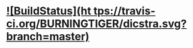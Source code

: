 # [![BuildStatus](ht tps://travis-ci.org/BURNINGTIGER/dicstra.svg?branch=master)](https://travis-ci.org/BURNINGTIGER/dicstra)
